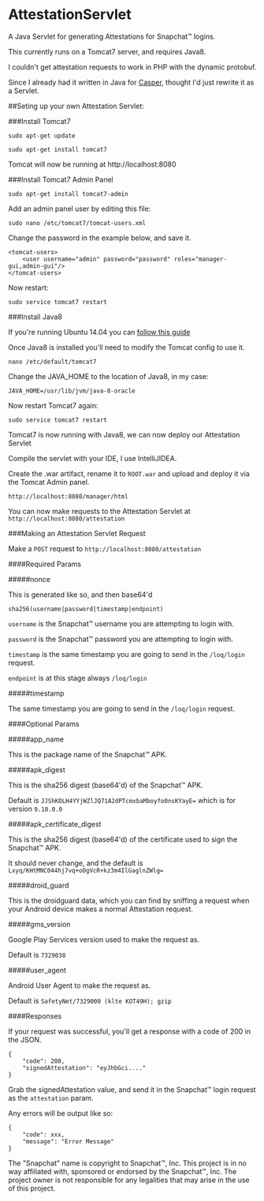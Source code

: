 # AttestationServlet

A Java Servlet for generating Attestations for Snapchat™ logins.

This currently runs on a Tomcat7 server, and requires Java8.

I couldn't get attestation requests to work in PHP with the dynamic protobuf.

Since I already had it written in Java for [Casper](http://casper.io), thought I'd just rewrite it as a Servlet.

##Seting up your own Attestation Servlet:

###Install Tomcat7

`sudo apt-get update`

`sudo apt-get install tomcat7`

Tomcat will now be running at http://localhost:8080

###Install Tomcat7 Admin Panel

`sudo apt-get install tomcat7-admin`

Add an admin panel user by editing this file:

`sudo nano /etc/tomcat7/tomcat-users.xml`

Change the password in the example below, and save it.

```
<tomcat-users>
    <user username="admin" password="password" roles="manager-gui,admin-gui"/>
</tomcat-users>
```

Now restart:

`sudo service tomcat7 restart`

###Install Java8

If you're running Ubuntu 14.04 you can [follow this guide](http://tecadmin.net/install-oracle-java-8-jdk-8-ubuntu-via-ppa/)

Once Java8 is installed you'll need to modify the Tomcat config to use it.

`nano /etc/default/tomcat7`

Change the JAVA_HOME to the location of Java8, in my case:

`JAVA_HOME=/usr/lib/jvm/java-8-oracle`

Now restart Tomcat7 again:

`sudo service tomcat7 restart`

Tomcat7 is now running with Java8, we can now deploy our Attestation Servlet

Compile the servlet with your IDE, I use IntelliJIDEA.

Create the .war artifact, rename it to `ROOT.war` and upload and deploy it via the Tomcat Admin panel.

`http://localhost:8080/manager/html`

You can now make requests to the Attestation Servlet at `http://localhost:8080/attestation`

###Making an Attestation Servlet Request

Make a `POST` request to `http://localhost:8080/attestation`

####Required Params

#####nonce

This is generated like so, and then base64'd

```
sha256(username|password|timestamp|endpoint)
```

`username` is the Snapchat™ username you are attempting to login with.

`password` is the Snapchat™ password you are attempting to login with.

`timestamp` is the same timestamp you are going to send in the `/loq/login` request.

`endpoint` is at this stage always `/loq/login`

#####timestamp

The same timestamp you are going to send in the `/loq/login` request.

####Optional Params

#####app_name

This is the package name of the Snapchat™ APK.

#####apk_digest

This is the sha256 digest (base64'd) of the Snapchat™ APK.

Default is `JJShKOLH4YYjWZlJQ71A2dPTcmxbaMboyfo0nsKYayE=` which is for version `9.10.0.0`

#####apk_certificate_digest

This is the sha256 digest (base64'd) of the certificate used to sign the Snapchat™ APK.

It should never change, and the default is `Lxyq/KHtMNC044hj7vq+oOgVcR+kz3m4IlGaglnZWlg=`

#####droid_guard

This is the droidguard data, which you can find by sniffing a request when your Android device makes a normal Attestation request.

#####gms_version

Google Play Services version used to make the request as.

Default is `7329038`

#####user_agent

Android User Agent to make the request as.

Default is `SafetyNet/7329000 (klte KOT49H); gzip`

####Responses

If your request was successful, you'll get a response with a code of 200 in the JSON.

```
{
    "code": 200,
    "signedAttestation": "eyJhbGci...."
}
```

Grab the signedAttestation value, and send it in the Snapchat™ login request as the `attestation` param.

Any errors will be output like so:

```
{
    "code": xxx,
    "message": "Error Message"
}
```

The "Snapchat" name is copyright to Snapchat™, Inc. This project is in no way affiliated with, sponsored or endorsed by the Snapchat™, Inc. The project owner is not responsible for any legalities that may arise in the use of this project.